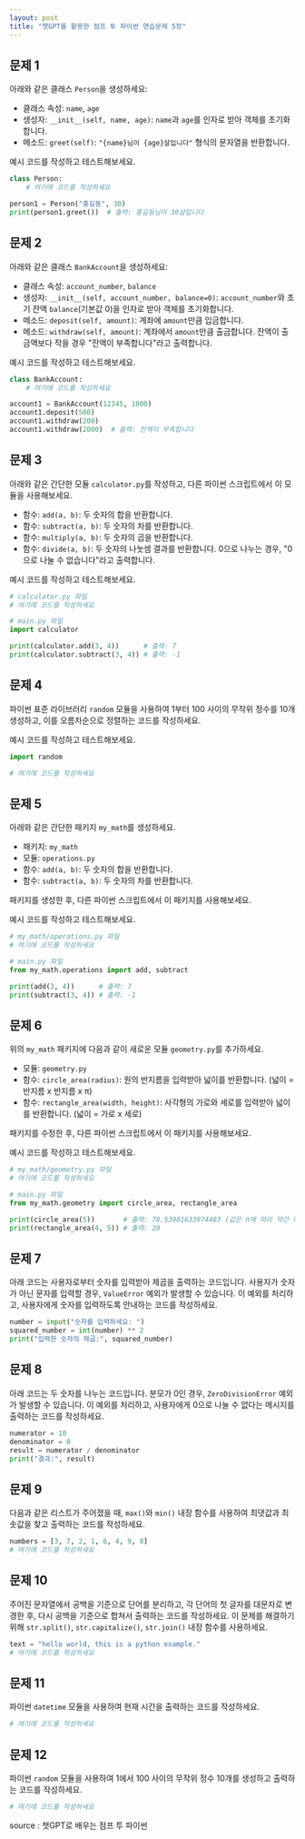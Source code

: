 ```yaml
---
layout: post
title: "챗GPT를 활용한 점프 투 파이썬 연습문제 5장"
---
```




## 문제 1

아래와 같은 클래스 `Person`을 생성하세요:

- 클래스 속성: `name`, `age`
- 생성자: `__init__(self, name, age)`: `name`과 `age`를 인자로 받아 객체를 초기화합니다.
- 메소드: `greet(self)`: `"{name}님이 {age}살입니다"` 형식의 문자열을 반환합니다.

예시 코드를 작성하고 테스트해보세요.

```python
class Person:
    # 여기에 코드를 작성하세요

person1 = Person("홍길동", 30)
print(person1.greet())  # 출력: 홍길동님이 30살입니다
```



## 문제 2

아래와 같은 클래스 `BankAccount`을 생성하세요:

- 클래스 속성: `account_number`, `balance`
- 생성자: `__init__(self, account_number, balance=0)`: `account_number`와 초기 잔액 `balance`(기본값 0)을 인자로 받아 객체를 초기화합니다.
- 메소드: `deposit(self, amount)`: 계좌에 `amount`만큼 입금합니다.
- 메소드: `withdraw(self, amount)`: 계좌에서 `amount`만큼 출금합니다. 잔액이 출금액보다 작을 경우 "잔액이 부족합니다"라고 출력합니다.

예시 코드를 작성하고 테스트해보세요.

```python
class BankAccount:
    # 여기에 코드를 작성하세요

account1 = BankAccount(12345, 1000)
account1.deposit(500)
account1.withdraw(200)
account1.withdraw(2000)  # 출력: 잔액이 부족합니다
```



## 문제 3

아래와 같은 간단한 모듈 `calculator.py`를 작성하고, 다른 파이썬 스크립트에서 이 모듈을 사용해보세요.

- 함수: `add(a, b)`: 두 숫자의 합을 반환합니다.
- 함수: `subtract(a, b)`: 두 숫자의 차를 반환합니다.
- 함수: `multiply(a, b)`: 두 숫자의 곱을 반환합니다.
- 함수: `divide(a, b)`: 두 숫자의 나눗셈 결과를 반환합니다. 0으로 나누는 경우, "0으로 나눌 수 없습니다"라고 출력합니다.

예시 코드를 작성하고 테스트해보세요.

```python
# calculator.py 파일
# 여기에 코드를 작성하세요

# main.py 파일
import calculator

print(calculator.add(3, 4))      # 출력: 7
print(calculator.subtract(3, 4)) # 출력: -1
```



## 문제 4

파이썬 표준 라이브러리 `random` 모듈을 사용하여 1부터 100 사이의 무작위 정수를 10개 생성하고, 이를 오름차순으로 정렬하는 코드를 작성하세요.

예시 코드를 작성하고 테스트해보세요.

```python
import random

# 여기에 코드를 작성하세요
```



## 문제 5

아래와 같은 간단한 패키지 `my_math`를 생성하세요.

- 패키지: `my_math`
- 모듈: `operations.py`
- 함수: `add(a, b)`: 두 숫자의 합을 반환합니다.
- 함수: `subtract(a, b)`: 두 숫자의 차를 반환합니다.

패키지를 생성한 후, 다른 파이썬 스크립트에서 이 패키지를 사용해보세요.

예시 코드를 작성하고 테스트해보세요.

```python
# my_math/operations.py 파일
# 여기에 코드를 작성하세요

# main.py 파일
from my_math.operations import add, subtract

print(add(3, 4))      # 출력: 7
print(subtract(3, 4)) # 출력: -1
```



## 문제 6

위의 `my_math` 패키지에 다음과 같이 새로운 모듈 `geometry.py`를 추가하세요.

- 모듈: `geometry.py`
- 함수: `circle_area(radius)`: 원의 반지름을 입력받아 넓이를 반환합니다. (넓이 = 반지름 x 반지름 x π)
- 함수: `rectangle_area(width, height)`: 사각형의 가로와 세로를 입력받아 넓이를 반환합니다. (넓이 = 가로 x 세로)

패키지를 수정한 후, 다른 파이썬 스크립트에서 이 패키지를 사용해보세요.

예시 코드를 작성하고 테스트해보세요.

```python
# my_math/geometry.py 파일
# 여기에 코드를 작성하세요

# main.py 파일
from my_math.geometry import circle_area, rectangle_area

print(circle_area(5))       # 출력: 78.53981633974483 (값은 π에 따라 약간 다를 수 있음)
print(rectangle_area(4, 5)) # 출력: 20
```



## 문제 7

아래 코드는 사용자로부터 숫자를 입력받아 제곱을 출력하는 코드입니다. 사용자가 숫자가 아닌 문자를 입력할 경우, `ValueError` 예외가 발생할 수 있습니다. 이 예외를 처리하고, 사용자에게 숫자를 입력하도록 안내하는 코드를 작성하세요.

```python
number = input("숫자를 입력하세요: ")
squared_number = int(number) ** 2
print("입력한 숫자의 제곱:", squared_number)
```



## 문제 8

아래 코드는 두 숫자를 나누는 코드입니다. 분모가 0인 경우, `ZeroDivisionError` 예외가 발생할 수 있습니다. 이 예외를 처리하고, 사용자에게 0으로 나눌 수 없다는 메시지를 출력하는 코드를 작성하세요.

```python
numerator = 10
denominator = 0
result = numerator / denominator
print("결과:", result)
```



## 문제 9

다음과 같은 리스트가 주어졌을 때, `max()`와 `min()` 내장 함수를 사용하여 최댓값과 최솟값을 찾고 출력하는 코드를 작성하세요.

```python
numbers = [3, 7, 2, 1, 6, 4, 9, 8]
# 여기에 코드를 작성하세요
```



## 문제 10

주어진 문자열에서 공백을 기준으로 단어를 분리하고, 각 단어의 첫 글자를 대문자로 변경한 후, 다시 공백을 기준으로 합쳐서 출력하는 코드를 작성하세요. 이 문제를 해결하기 위해 `str.split()`, `str.capitalize()`, `str.join()` 내장 함수를 사용하세요.

```python
text = "hello world, this is a python example."
# 여기에 코드를 작성하세요
```



## 문제 11

파이썬 `datetime` 모듈을 사용하여 현재 시간을 출력하는 코드를 작성하세요.

```python
# 여기에 코드를 작성하세요
```



## 문제 12

파이썬 `random` 모듈을 사용하여 1에서 100 사이의 무작위 정수 10개를 생성하고 출력하는 코드를 작성하세요.

```python
# 여기에 코드를 작성하세요
```





source : 챗GPT로 배우는 점프 투 파이썬